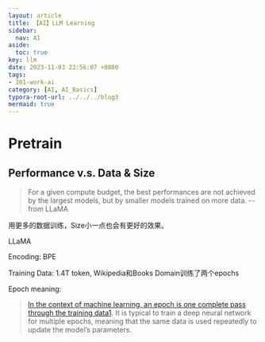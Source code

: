 ```yaml
---
layout: article
title: 【AI】LLM Learning
sidebar:
  nav: AI
aside:
  toc: true
key: llm
date: 2023-11-03 22:56:07 +0800
tags:
- 301-work-ai
category: [AI, AI_Basics]
typora-root-url: ../../../blog3
mermaid: true
---
```


# Pretrain

## Performance v.s. Data & Size

> For a given compute budget, the best performances are not achieved by the largest models, but by smaller models trained on more data. -- from LLaMA

用更多的数据训练，Size小一点也会有更好的效果。

LLaMA

Encoding: BPE

Training Data: 1.4T token, Wikipedia和Books Domain训练了两个epochs

Epoch meaning:

> [In the context of machine learning, an epoch is one complete pass through the training data](https://deepai.org/machine-learning-glossary-and-terms/epoch)[1](https://deepai.org/machine-learning-glossary-and-terms/epoch). It is typical to train a deep neural network for multiple epochs, meaning that the same data is used repeatedly to update the model’s parameters.




